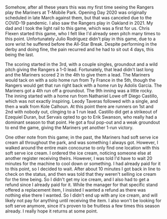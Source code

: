 Somehow, after all these years this was my first time seeing the
Rangers play the Mariners at T-Mobile Park. Opening Day 2020 was
originally scheduled in late March against them, but that was canceled
due to the COVID-19 pandemic. I also saw the Rangers play in Oakland
in 2021. My dad and I took the light rail to this game, which was a
first for us. Chris Flexen started this game, who I felt like I'd
already seen pitch many times to this point. Unfortunately Julio
Rodriguez didn't play in this game, due to a sore wrist he suffered
before the All-Star Break. Despite performing in the derby and doing
fine, the pain recurred and he had to sit out 4 days, this being the
last.

The scoring started in the 3rd, with a couple singles, groundout and a
wild pitch giving the Rangers a 1-0 lead. Fortunately, that lead
didn't last long and the Mariners scored 2 in the 4th to give them a
lead. The Mariners would tack on with a solo home run from Ty France
in the 5th, though the Rangers would get that run right back with a
home run by Adolis Garcia. The Mariners got a 4th run off a groundout.
The 9th inning was a little rocky. The inning started with a home run
from Nathaniel Lowe off Diego Castillo, which was not exactly
inspiring. Leody Taveras followed with a single, and then a walk from
Kole Calhoun. At this point there are runners on 1st and 2nd with
nobody out, clinging to a 1 run lead. Castillo did get a strikeout of
Ezequiel Duran, but Servais opted to go to Erik Swanson, who really
had a dominant season to that point. He got a foul pop-out and a weak
groundout to end the game, giving the Mariners yet another 1-run
victory.

One other note from this game; in the past, the Mariners had soft
serve ice cream all throughout the park, and was something I always
got. However, I walked around the entire main concourse to only find
one location with this soft serve ice cream. I ordered the ice cream,
noticing someone else at another register receiving theirs. However, I
was told I'd have to wait 20 minutes for the machine to cool down or
something. I had already paid for it to this point, so I decided to
wait. After about 10 minutes I got back in line to check on the
status, and then was told that they weren't selling ice cream for the
time being. So I didn't get my ice cream, and I also had to get a
refund since I already paid for it. While the manager for that
specific stand offered a replacement item, I insisted I wanted a
refund as there was nothing else there I wanted. So I didn't end up
with any ice cream, and will likely not pay for anything until
receiving the item. I also won't be looking for soft serve anymore,
since it's proven to be fruitless a few times this season already. I
really hope it returns at some point.
